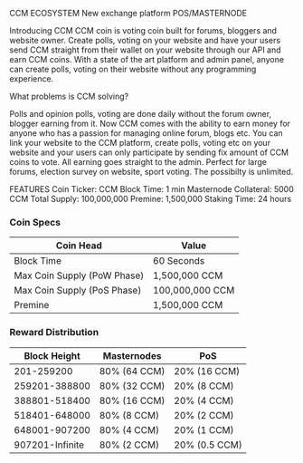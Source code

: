 CCM ECOSYSTEM
New exchange platform
POS/MASTERNODE

Introducing CCM
CCM coin is voting coin built for forums, bloggers and website owner. Create polls, voting on your website and have your users send CCM straight from their wallet on your website through our API and earn CCM coins.
With a state of the art platform and admin panel, anyone can create polls, voting on their website without any programming experience.

What problems is CCM solving?

Polls and opinion polls, voting are done daily without the forum owner, blogger earning from it. Now CCM comes with the ability to earn money for anyone who has a passion for managing online forum, blogs etc.
You can link your website to the CCM platform, create polls, voting etc on your website and your users can only participate by sending fix amount of CCM coins to vote. All earning goes straight to the admin.
Perfect for large forums, election survey on website, sport voting. The possibilty is unlimited.



FEATURES
Coin Ticker: CCM
Block Time: 1 min
Masternode Collateral: 5000 CCM
Total Supply: 100,000,000
Premine: 1,500,000
Staking Time: 24 hours



### Coin Specs
| **Coin Head**               | **Value**        |
|-----------------------------|------------------|
| Block Time                  | 60 Seconds       |
| Max Coin Supply (PoW Phase) | 1,500,000 CCM  |
| Max Coin Supply (PoS Phase) | 100,000,000 CCM|
| Premine                     | 1,500,000 CCM  |

### Reward Distribution

| **Block Height** | **Masternodes**  | **PoS**          |
|------------------|------------------|------------------|
| 201-259200       | 80% (64 CCM)   | 20% (16 CCM)   | 
| 259201-388800    | 80% (32 CCM)   | 20% (8 CCM)   | 
| 388801-518400    | 80% (16 CCM)   | 20% (4 CCM)    |
| 518401-648000    | 80% (8 CCM)   | 20% (2 CCM)  | 
| 648001-907200    | 80% (4 CCM)    | 20% (1 CCM) |
| 907201-Infinite  | 80% (2 CCM)  | 20% (0.5 CCM) | 

